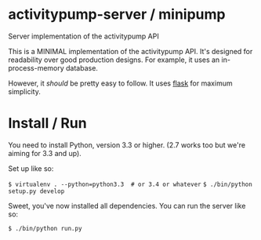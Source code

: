 # activitypump-server / minipump
Server implementation of the activitypump API

This is a MINIMAL implementation of the activitypump API.  It's
designed for readability over good production designs.  For example,
it uses an in-process-memory database.

However, it *should* be pretty easy to follow.  It uses
[flask](http://flask.pocoo.org/) for maximum simplicity.

# Install / Run

You need to install Python, version 3.3 or higher.  (2.7 works too but
we're aiming for 3.3 and up).

Set up like so:

`$ virtualenv . --python=python3.3  # or 3.4 or whatever`
`$ ./bin/python setup.py develop`

Sweet, you've now installed all dependencies.  You can run the server
like so:

`$ ./bin/python run.py`